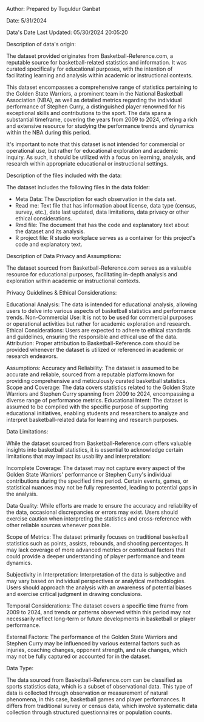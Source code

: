 Author: Prepared by Tuguldur Ganbat

Date: 5/31/2024

Data's Date Last Updated: 05/30/2024 20:05:20

Description of data's origin:

The dataset provided originates from Basketball-Reference.com, a reputable source for basketball-related statistics and information. It was curated specifically for educational purposes, with the intention of facilitating learning and analysis within academic or instructional contexts.

This dataset encompasses a comprehensive range of statistics pertaining to the Golden State Warriors, a prominent team in the National Basketball Association (NBA), as well as detailed metrics regarding the individual performance of Stephen Curry, a distinguished player renowned for his exceptional skills and contributions to the sport. The data spans a substantial timeframe, covering the years from 2009 to 2024, offering a rich and extensive resource for studying the performance trends and dynamics within the NBA during this period.

It's important to note that this dataset is not intended for commercial or operational use, but rather for educational exploration and academic inquiry. As such, it should be utilized with a focus on learning, analysis, and research within appropriate educational or instructional settings.


Description of the files included with the data:

The dataset includes the following files in the data folder:

- Meta Data: The Description for each observation in the data set.
- Read me: Text file that has information about license, data type (census, survey, etc.), date last updated, data limitations, data privacy or other ethical considerations.
- Rmd file: The document that has the code and explanatory text about the dataset and its analysis.
- R project file: R studio workplace serves as a container for this project's code and explanatory text.


Description of Data Privacy and Assumptions:

The dataset sourced from Basketball-Reference.com serves as a valuable resource for educational purposes, facilitating in-depth analysis and exploration within academic or instructional contexts.

Privacy Guidelines & Ethical Considerations:

Educational Analysis: The data is intended for educational analysis, allowing users to delve into various aspects of basketball statistics and performance trends.
Non-Commercial Use: It is not to be used for commercial purposes or operational activities but rather for academic exploration and research.
Ethical Considerations: Users are expected to adhere to ethical standards and guidelines, ensuring the responsible and ethical use of the data.
Attribution: Proper attribution to Basketball-Reference.com should be provided whenever the dataset is utilized or referenced in academic or research endeavors.

Assumptions:
Accuracy and Reliability: The dataset is assumed to be accurate and reliable, sourced from a reputable platform known for providing comprehensive and meticulously curated basketball statistics.
Scope and Coverage: The data covers statistics related to the Golden State Warriors and Stephen Curry spanning from 2009 to 2024, encompassing a diverse range of performance metrics.
Educational Intent: The dataset is assumed to be compiled with the specific purpose of supporting educational initiatives, enabling students and researchers to analyze and interpret basketball-related data for learning and research purposes.


Data Limitations:

While the dataset sourced from Basketball-Reference.com offers valuable insights into basketball statistics, it is essential to acknowledge certain limitations that may impact its usability and interpretation:

Incomplete Coverage: The dataset may not capture every aspect of the Golden State Warriors' performance or Stephen Curry's individual contributions during the specified time period. Certain events, games, or statistical nuances may not be fully represented, leading to potential gaps in the analysis.

Data Quality: While efforts are made to ensure the accuracy and reliability of the data, occasional discrepancies or errors may exist. Users should exercise caution when interpreting the statistics and cross-reference with other reliable sources whenever possible.

Scope of Metrics: The dataset primarily focuses on traditional basketball statistics such as points, assists, rebounds, and shooting percentages. It may lack coverage of more advanced metrics or contextual factors that could provide a deeper understanding of player performance and team dynamics.

Subjectivity in Interpretation: Interpretation of the data is subjective and may vary based on individual perspectives or analytical methodologies. Users should approach the analysis with an awareness of potential biases and exercise critical judgment in drawing conclusions.

Temporal Considerations: The dataset covers a specific time frame from 2009 to 2024, and trends or patterns observed within this period may not necessarily reflect long-term or future developments in basketball or player performance.

External Factors: The performance of the Golden State Warriors and Stephen Curry may be influenced by various external factors such as injuries, coaching changes, opponent strength, and rule changes, which may not be fully captured or accounted for in the dataset.

Data Type:

The data sourced from Basketball-Reference.com can be classified as sports statistics data, which is a subset of observational data. This type of data is collected through observation or measurement of natural phenomena, in this case, basketball games and player performances. It differs from traditional survey or census data, which involve systematic data collection through structured questionnaires or population counts.














